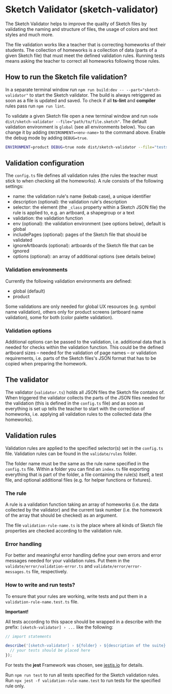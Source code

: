 # Sketch Validator (sketch-validator)

The Sketch Validator helps to improve the quality of Sketch files by validating the naming and structure of files, the usage of colors and text styles and much more.

The file validation works like a teacher that is correcting homeworks of their students. The collection of homeworks is a collection of data (parts of a given Sketch file) that must meet the defined validation rules. Running tests means asking the teacher to correct all homeworks following those rules.

## How to run the Sketch file validation?

In a separate terminal window run `npm run build:dev -- --part="sketch-validator"` to start the Sketch validator. The build is always retriggered as soon as a file is updated and saved. To check if all **ts-lint** and **compiler** rules pass run `npm run lint`.

To validate a given Sketch file open a new terminal window and run `node dist/sketch-validator --file="path/to/file.sketch"`. The default validation environment is `global` (see all environments below). You can change it by adding `ENVIRONMENT=<env-name>` to the command above. Enable the debug mode by adding `DEBUG=true`.

```sh
ENVIRONMENT=product DEBUG=true node dist/sketch-validator --file="tests/fixtures/fixtures-testfile.sketch"
```

## Validation configuration

The `config.ts` file defines all validation rules (the rules the teacher must stick to when checking all the homeworks). A rule consists of the following settings:

* name: the validation rule's name (kebab case), a unique identifier
* description (optional): the validation rule's description
* selector: the element (the `_class` property within a Sketch JSON file) the rule is applied to, e.g. an artboard, a shapegroup or a text
* validation: the validation function
* env (optional): the validation environment (see options below), default is global
* includePages (optional): pages of the Sketch file that should be validated
* ignoreArtboards (optional): artboards of the Sketch file that can be ignored
* options (optional): an array of additional options (see details below)

### Validation environments

Currently the following validation environments are defined:

* global (default)
* product

Some validations are only needed for global UX resources (e.g. symbol name validation), others only for product screens (artboard name validation), some for both (color palette validation).

### Validation options

Additional options can be passed to the validation, i.e. additional data that is needed for checks within the validation function. This could be the defined artboard sizes – needed for the validation of page names – or validation requirements, i.e. parts of the Sketch files's JSON format that has to be copied when preparing the homework.

## The validator

The validator (`validator.ts`) holds all JSON files the Sketch file contains of. When triggered the validator collects the parts of the JSON files needed for the validation (this is defined in the `config.ts` file) and as soon as everything is set up tells the teacher to start with the correction of homeworks, i.e. applying all validation rules to the collected data (the homeworks).

## Validation rules

Validation rules are applied to the specified selector(s) set in the `config.ts` file. Validation rules can be found in the `validate/rules` folder.

The folder name must be the same as the rule name specified in the `config.ts` file. Within a folder you can find an `index.ts` file exporting everything that is part of the folder, a file containing the rule(s) itself, a test file, and optional additional files (e.g. for helper functions or fixtures).

### The rule

A rule is a validation function taking an array of homeworks (i.e. the data collected by the validator) and the current task number (i.e. the homework of the array that should be checked) as an argument.

The file `validation-rule-name.ts` is the place where all kinds of Sketch file properties are checked according to the validation rule.

### Error handling

For better and meaningful error handling define your own errors and error messages needed for your validation rules. Put them in the `validate/error/validation-error.ts` and `validate/error/error-messages.ts` file, respectively.

### How to write and run tests?

To ensure that your rules are working, write tests and put them in a `validation-rule-name.test.ts` file.

**Important!**

All tests according to this space should be wrapped in a describe with the prefix: `[sketch-validator] › ...` like the following:

```typescript
// import statements

describe('[sketch-validator] › ${folder} › ${description of the suite}', () => {
  // your tests should be placed here
});
```

For tests the **jest** Framework was chosen, see [jestjs.io](https://jestjs.io/) for details.

Run `npm run test` to run all tests specified for the Sketch validation rules. Run `npx jest -f validation-rule-name.test` to run tests for the specified rule only.
